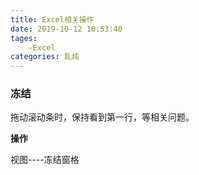 ```yaml
---
title: Excel相关操作
date: 2019-10-12 10:53:40
tages: 
	-Excel
categories: 乱炖
---
```


### 冻结

拖动滚动条时，保持看到第一行，等相关问题。

__操作__

视图----冻结窗格

